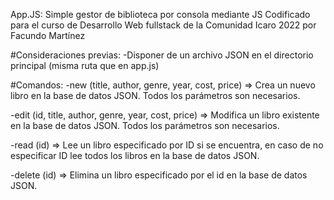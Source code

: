 
App.JS: Simple gestor de biblioteca por consola mediante JS
Codificado para el curso de Desarrollo Web fullstack de la Comunidad Icaro 2022 por Facundo Martínez

#Consideraciones previas:
-Disponer de un archivo JSON en el directorio principal (misma ruta que en app.js)

#Comandos:
-new (title, author, genre, year, cost, price) => Crea un nuevo libro en la base de datos JSON. Todos los parámetros son necesarios.

-edit (id, title, author, genre, year, cost, price) => Modifica un libro existente en la base de datos JSON. Todos los parámetros son necesarios.

-read (id) => Lee un libro especificado por ID si se encuentra, en caso de no especificar ID lee todos los libros en la base de datos JSON.

-delete (id) => Elimina un libro especificado por el id en la base de datos JSON.